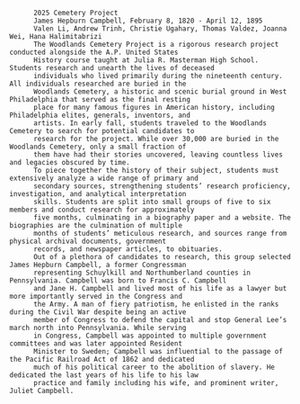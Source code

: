           2025 Cemetery Project
          James Hepburn Campbell, February 8, 1820 - April 12, 1895
          Valen Li, Andrew Trinh, Christie Ugahary, Thomas Valdez, Joanna Wei, Hana Halimitabrizi
          The Woodlands Cemetery Project is a rigorous research project conducted alongside the A.P. United States
          History course taught at Julia R. Masterman High School. Students research and unearth the lives of deceased
          individuals who lived primarily during the nineteenth century. All individuals researched are buried in the
          Woodlands Cemetery, a historic and scenic burial ground in West Philadelphia that served as the final resting
          place for many famous figures in American history, including Philadelphia elites, generals, inventors, and
          artists. In early fall, students traveled to the Woodlands Cemetery to search for potential candidates to
          research for the project. While over 30,000 are buried in the Woodlands Cemetery, only a small fraction of
          them have had their stories uncovered, leaving countless lives and legacies obscured by time.
          To piece together the history of their subject, students must extensively analyze a wide range of primary and
          secondary sources, strengthening students’ research proficiency, investigation, and analytical interpretation
          skills. Students are split into small groups of five to six members and conduct research for approximately
          five months, culminating in a biography paper and a website. The biographies are the culmination of multiple
          months of students’ meticulous research, and sources range from physical archival documents, government
          records, and newspaper articles, to obituaries.
          Out of a plethora of candidates to research, this group selected James Hepburn Campbell, a former Congressman
          representing Schuylkill and Northumberland counties in Pennsylvania. Campbell was born to Francis C. Campbell
          and Jane H. Campbell and lived most of his life as a lawyer but more importantly served in the Congress and
          the Army. A man of fiery patriotism, he enlisted in the ranks during the Civil War despite being an active
          member of Congress to defend the capital and stop General Lee’s march north into Pennsylvania. While serving
          in Congress, Campbell was appointed to multiple government committees and was later appointed Resident
          Minister to Sweden; Campbell was influential to the passage of the Pacific Railroad Act of 1862 and dedicated
          much of his political career to the abolition of slavery. He dedicated the last years of his life to his law
          practice and family including his wife, and prominent writer, Juliet Campbell.